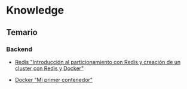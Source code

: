 # Knowledge

## Temario

### Backend
- [Redis "Introducción al particionamiento con Redis y creación de un cluster con Redis y Docker"](https://github.com/KarmaPulse/knowledge/blob/master/backend/redis/redis_cluster/redis_cluster_tutorial.md)

- [Docker "Mi primer contenedor"]()
